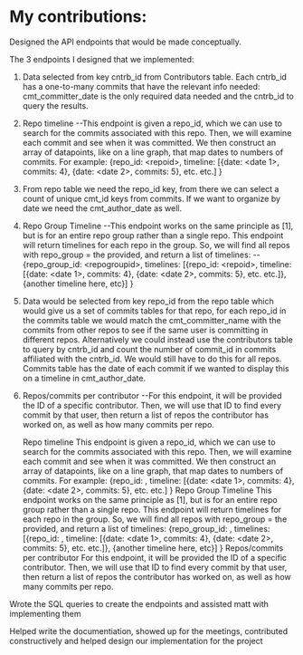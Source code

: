 # My contributions:
Designed the API endpoints that would be made conceptually. 

  The 3 endpoints I designed that we implemented:
  
1.	Data selected from key cntrb_id from Contributors table. Each cntrb_id has a one-to-many commits that have the relevant info needed: cmt_committer_date is the only required data needed and the cntrb_id to query the results.

1.	Repo timeline
	--This endpoint is given a repo_id, which we can use to search for the commits associated with this repo. Then, we will examine each commit and see when it was committed. We then construct an array of datapoints, like on a line graph, that map dates to numbers of commits. For example:
{repo_id: &lt;repoid&gt;,
timeline: [{date: &lt;date 1&gt;, commits: 4}, {date: &lt;date 2&gt;, commits: 5}, etc. etc.]
}


2.	From repo table we need the repo_id key, from there we can select a count of unique cmt_id keys from commits. If we want to organize by date we need the cmt_author_date as well.
2.	Repo Group Timeline
	--This endpoint works on the same principle as [1], but is for an entire repo group rather than a single repo. This endpoint will return timelines for each repo in the group. So, we will find all repos with repo_group = the provided, and return a list of timelines:
	--{repo_group_id: &lt;repogroupid&gt;,
timelines: [{repo_id: &lt;repoid&gt;,
timeline: [{date: &lt;date 1&gt;, commits: 4}, {date: &lt;date 2&gt;, commits: 5}, etc. etc.]},
{another timeline here, etc}]
}


3.	Data would be selected from key repo_id from the repo table which would give us a set of commits tables for that repo, for each repo_id in the commits table we would match the cmt_committer_name with the commits from other repos to see if the same user is committing in different repos. Alternatively we could instead use the contributors table to query by cntrb_id and count the number of commit_id in commits affiliated with the cntrb_id. We would still have to do this for all repos. Commits table has the date of each commit if we wanted to display this on a timeline in cmt_author_date.
3.	Repos/commits per contributor
	--For this endpoint, it will be provided the ID of a specific contributor. Then, we will use that ID to find every commit by that user, then return a list of repos the contributor has worked on, as well as how many commits per repo.

	Repo timeline This endpoint is given a repo_id, which we can use to search for the commits associated with this repo. Then, we will examine each commit and see when it was committed. We then construct an array of datapoints, like on a line graph, that map dates to numbers of commits. For example: {repo_id: , timeline: [{date: <date 1>, commits: 4}, {date: <date 2>, commits: 5}, etc. etc.] }
	Repo Group Timeline This endpoint works on the same principle as [1], but is for an entire repo group rather than a single repo. This endpoint will return timelines for each repo in the group. So, we will find all repos with repo_group = the provided, and return a list of timelines: {repo_group_id: , timelines: [{repo_id: , timeline: [{date: <date 1>, commits: 4}, {date: <date 2>, commits: 5}, etc. etc.]}, {another timeline here, etc}] }
	Repos/commits per contributor For this endpoint, it will be provided the ID of a specific contributor. Then, we will use that ID to find every commit by that user, then return a list of repos the contributor has worked on, as well as how many commits per repo.


Wrote the SQL queries to create the endpoints and assisted matt with implementing them
      
      
Helped write the documentiation, showed up for the meetings, contributed constructively and helped design our implementation for the project
